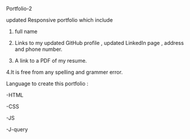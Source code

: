 Portfolio-2

updated Responsive portfolio which include

1. full name

2. Links to my updated GitHub profile , updated LinkedIn page , address and phone number.

3. A link to a PDF of my resume.

4.It is free from any spelling and grammer error.

Language to create this portfolio :
  
  -HTML

  -CSS
  
  -JS
  
  -J-query

